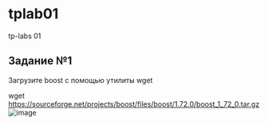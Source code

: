 # tplab01
tp-labs 01
## Задание №1
Загрузите boost с помощью утилиты wget

wget https://sourceforge.net/projects/boost/files/boost/1.72.0/boost_1_72_0.tar.gz
![image](https://user-images.githubusercontent.com/116309607/222498633-5224ba9e-1bcf-4a1c-a2bc-cb4776888802.png)
